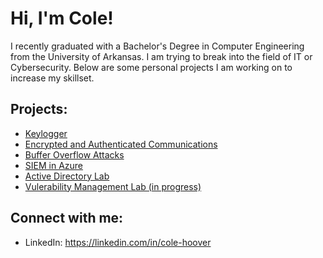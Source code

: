 <h1>Hi, I'm Cole! </h1>

<p> I recently graduated with a Bachelor's Degree in Computer Engineering from the University of Arkansas. I am trying to break into the field of IT or Cybersecurity. Below are some personal projects I am working on to increase my skillset. </p>

<h2>Projects:</h2>

  - [Keylogger](https://github.com/colehoover/Keylogger)
  - [Encrypted and Authenticated Communications](https://github.com/colehoover/Encrypted-and-Authenticated-Communications)
  - [Buffer Overflow Attacks](https://github.com/colehoover/Buffer-Overflow-Attacks)
  - [SIEM in Azure](https://github.com/colehoover/SIEM-in-Azure) 
  - [Active Directory Lab](https://github.com/colehoover/ActiveDirectoryLab) 
  - [Vulerability Management Lab (in progress)](https://github.com/colehoover/VulnerabilityManagementLab) 

  

<h2> Connect with me:</h2>

- LinkedIn: https://linkedin.com/in/cole-hoover


<!--
Here are some ideas to get you started:

- 🔭 I’m currently working on ...
- 🌱 I’m currently learning ...
- 👯 I’m looking to collaborate on ...
- 🤔 I’m looking for help with ...
- 💬 Ask me about ...
- 📫 How to reach me: ...
- 😄 Pronouns: ...
- ⚡ Fun fact: ...
-->
